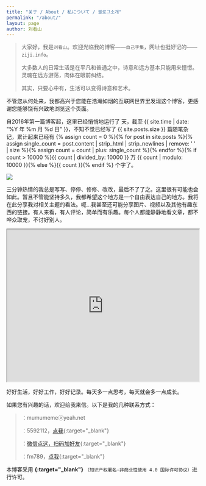 ```yaml
---
title: "关于 / About / 私について / 블로그소개"
permalink: "/about/"
layout: page
author: 刘看山
---
```


>大家好，我是`刘看山`。欢迎光临我的博客——`自己字集`，网址也挺好记的——`ziji.info`。
>
>大多数人的日常生活是在平凡和普通之中，诗意和远方基本只能用来憧憬。灵魂在远方游荡，肉体在眼前纠结。
>
>其实，只要心中有，生活可以变得诗意和艺术。

不管您从何处来，我都高兴于您能在浩瀚如烟的互联网世界里发现这个博客，更感谢您能够饶有兴致地浏览这个页面。

自2016年第一篇博客起，这里已经悄悄地运行了 <span id="days"></span> 天，截至 {{ site.time | date: "%Y 年 %m 月 %d 日" }}，不知不觉已经写了 {{ site.posts.size }} 篇随笔杂记，累计起来已经有 {% assign count = 0 %}{% for post in site.posts %}{% assign single_count = post.content | strip_html | strip_newlines | remove: ' ' | size %}{% assign count = count | plus: single_count %}{% endfor %}{% if count > 10000 %}{{ count | divided_by: 10000 }} 万 {{ count | modulo: 10000 }}{% else %}{{ count }}{% endif %} 个字了。

![](https://cctv.cdn.bcebos.com/files/new-about.jpg)

三分钟热情的我总是写写、停停、修修、改改，最后不了了之。这里很有可能也会如此。暂且不管能坚持多久，我都希望这个地方是一个自由表达自己的地方。我将在此分享我对相关主题的看法。呃...我甚至还可能分享图片、视频以及其他有趣东西的链接。有人来看，有人评论，简单而有乐趣。每个人都能静静地看文章，都不哗众取宠，不讨好别人。

<iframe src="https://www.google.com/maps/d/embed?mid=1vzlspT4Bn9J1Mw2sFvntv-T9WZLGMA3v&ehbc=2E312F" width="100%" height="400"></iframe>

好好生活，好好工作，好好记录。每天多一点思考，每天就会多一点成长。

如果您有兴趣的话，欢迎给我来信。以下是我的几种联系方式：

><i class="fa-solid fa-envelope"></i>：mumumemeⓐyeah.net
>
><i class="fa-brands fa-qq"></i>：5592112，[点我](http://wpa.qq.com/msgrd?v=3&uin=5592112&site=qq&menu=yes){:target="_blank"}
>
><i class="fa-brands fa-weixin"></i>：[微信点这，扫码加好友](https://www.douban.com/photos/photo/2625796574/){:target="_blank"}
>
><i class="fa-brands fa-telegram"></i>：fm789，[点我](https://t.me/fm876){:target="_blank"}

本博客采用 **[ <i class="fa-brands fa-creative-commons"></i> <i class="fa-brands fa-creative-commons-by"></i> <i class="fa-brands fa-creative-commons-nc"></i> <i class="fa-brands fa-creative-commons-sa"></i>](https://creativecommons.org/licenses/by-nc-sa/4.0/deed.zh){:target="_blank"}** `（知识产权署名-非商业性使用 4.0 国际许可协议）`进行许可。

<script>
var days = 0, daysMax = Math.floor((Date.now() / 1000 - {{ "2016-05-05" | date: "%s" }}) / (60 * 60 * 24));
(function daysCount(){
    if(days > daysMax){
        document.getElementById('days').innerHTML = daysMax;
        return;
    } else {
        document.getElementById('days').innerHTML = days;
        days += 10;
        setTimeout(daysCount, 1); 
    }
})();
</script>
